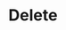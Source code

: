 # Delete
<api-endpoint openapi-path="./../localhost/localhost.yaml" endpoint="/items/:id" method="delete"/>
